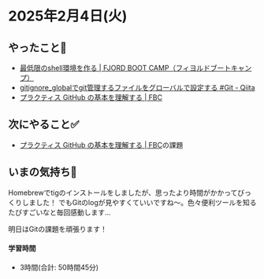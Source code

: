 # 2025年2月4日(火)

## やったこと📝
- [最低限のshell環境を作る \| FJORD BOOT CAMP（フィヨルドブートキャンプ）](https://bootcamp.fjord.jp/articles/14)
- [gitignore\_globalでgit管理するファイルをグローバルで設定する \#Git \- Qiita](https://qiita.com/miyarappo/items/66d6212d312a68fa3b99)
- [プラクティス GitHub の基本を理解する \| FBC](https://bootcamp.fjord.jp/practices/55)

## 次にやること✅
- [プラクティス GitHub の基本を理解する \| FBC](https://bootcamp.fjord.jp/practices/55)の課題

## いまの気持ち🫶
Homebrewでtigのインストールをしましたが、思ったより時間がかかってびっくりしました！
でもGitのlogが見やすくていいですね〜。色々便利ツールを知るたびすごいなと毎回感動します…

明日はGitの課題を頑張ります！

#### 学習時間
- 3時間(合計: 50時間45分)